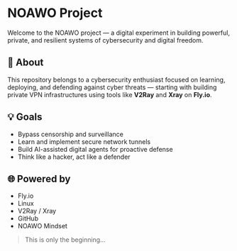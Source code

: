 # NOAWO Project

Welcome to the NOAWO project — a digital experiment in building powerful, private, and resilient systems of cybersecurity and digital freedom.

## 🔐 About

This repository belongs to a cybersecurity enthusiast focused on learning, deploying, and defending against cyber threats — starting with building private VPN infrastructures using tools like **V2Ray** and **Xray** on **Fly.io**.

## 💡 Goals

- Bypass censorship and surveillance
- Learn and implement secure network tunnels
- Build AI-assisted digital agents for proactive defense
- Think like a hacker, act like a defender

## 🌐 Powered by

- Fly.io
- Linux
- V2Ray / Xray
- GitHub
- NOAWO Mindset

> This is only the beginning...
